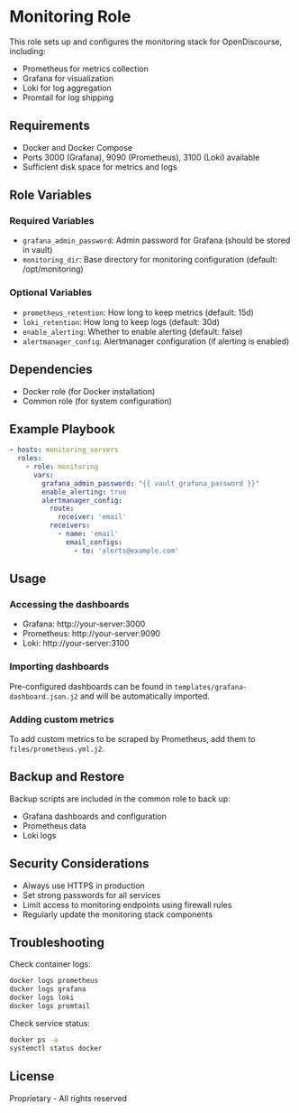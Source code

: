 # Monitoring Role

This role sets up and configures the monitoring stack for OpenDiscourse, including:
- Prometheus for metrics collection
- Grafana for visualization
- Loki for log aggregation
- Promtail for log shipping

## Requirements

- Docker and Docker Compose
- Ports 3000 (Grafana), 9090 (Prometheus), 3100 (Loki) available
- Sufficient disk space for metrics and logs

## Role Variables

### Required Variables
- `grafana_admin_password`: Admin password for Grafana (should be stored in vault)
- `monitoring_dir`: Base directory for monitoring configuration (default: /opt/monitoring)

### Optional Variables
- `prometheus_retention`: How long to keep metrics (default: 15d)
- `loki_retention`: How long to keep logs (default: 30d)
- `enable_alerting`: Whether to enable alerting (default: false)
- `alertmanager_config`: Alertmanager configuration (if alerting is enabled)

## Dependencies

- Docker role (for Docker installation)
- Common role (for system configuration)

## Example Playbook

```yaml
- hosts: monitoring_servers
  roles:
    - role: monitoring
      vars:
        grafana_admin_password: "{{ vault_grafana_password }}"
        enable_alerting: true
        alertmanager_config:
          route:
            receiver: 'email'
          receivers:
            - name: 'email'
              email_configs:
                - to: 'alerts@example.com'
```

## Usage

### Accessing the dashboards
- Grafana: http://your-server:3000
- Prometheus: http://your-server:9090
- Loki: http://your-server:3100

### Importing dashboards
Pre-configured dashboards can be found in `templates/grafana-dashboard.json.j2` and will be automatically imported.

### Adding custom metrics
To add custom metrics to be scraped by Prometheus, add them to `files/prometheus.yml.j2`.

## Backup and Restore

Backup scripts are included in the common role to back up:
- Grafana dashboards and configuration
- Prometheus data
- Loki logs

## Security Considerations

- Always use HTTPS in production
- Set strong passwords for all services
- Limit access to monitoring endpoints using firewall rules
- Regularly update the monitoring stack components

## Troubleshooting

Check container logs:
```bash
docker logs prometheus
docker logs grafana
docker logs loki
docker logs promtail
```

Check service status:
```bash
docker ps -a
systemctl status docker
```

## License

Proprietary - All rights reserved
